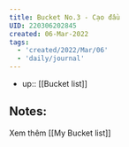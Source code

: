 ```yaml
---
title: Bucket No.3 - Cạo đầu
UID: 220306202845
created: 06-Mar-2022
tags:
  - 'created/2022/Mar/06'
  - 'daily/journal'
---
```

- up:: [[Bucket list]]

## Notes:


Xem thêm [[My Bucket list]]